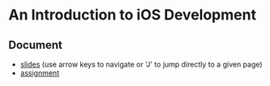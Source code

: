 # An Introduction to iOS Development

## Document
- [slides](https://vpoupet.github.io/iOS/slides.html) (use arrow keys to navigate or 'J' to jump directly to a given page)
- [assignment](https://vpoupet.github.io/iOS/assignment.pdf)
